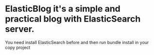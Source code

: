 # ElasticBlog it's a simple and practical blog with ElasticSearch server.  

You need install ElasticSearch before and then run bundle install in your copy project
